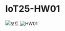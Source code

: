 # IoT25-HW01

![포트](https://github.com/user-attachments/assets/008ff027-d4f0-46a7-b227-b727c2d9b983)
![HW01](https://github.com/user-attachments/assets/f06eb57e-2874-4e0c-b513-d7a6878e1fb8)
